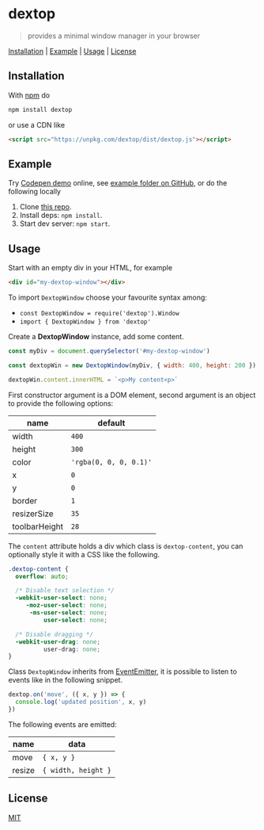 # dextop

> provides a minimal window manager in your browser

[Installation](#installation) |
[Example](#example) |
[Usage](#usage) |
[License](#license)

## Installation

With [npm](https://www.npmjs.com/) do

```bash
npm install dextop
```

or use a CDN like

```html
<script src="https://unpkg.com/dextop/dist/dextop.js"></script>
```

## Example

Try [Codepen demo] online, see [example folder on GitHub][example], or do the following locally

1. Clone [this repo](https://github.com/fibo/dextop).
2. Install deps: `npm install`.
3. Start dev server: `npm start`.

## Usage

Start with an empty div in your HTML, for example

```html
<div id="my-dextop-window"></div>
```

To import `DextopWindow` choose your favourite syntax among:

* `const DextopWindow = require('dextop').Window`
* `import { DextopWindow } from 'dextop'`

Create a **DextopWindow** instance, add some content.

```javascript
const myDiv = document.querySelector('#my-dextop-window')

const dextopWin = new DextopWindow(myDiv, { width: 400, height: 200 })

dextopWin.content.innerHTML = `<p>My content<p>`
```

First constructor argument is a DOM element, second argument is an object
to provide the following options:

| name          | default                |
|---------------|------------------------|
| width         | `400`                  |
| height        | `300`                  |
| color         | `'rgba(0, 0, 0, 0.1)'` |
| x             | `0`                    |
| y             | `0`                    |
| border        | `1`                    |
| resizerSize   | `35`                   |
| toolbarHeight | `28`                   |


The `content` attribute holds a div which class is `dextop-content`, you
can optionally style it with a CSS like the following.

```css
.dextop-content {
  overflow: auto;

  /* Disable text selection */
  -webkit-user-select: none;
     -moz-user-select: none;
      -ms-user-select: none;
          user-select: none;

  /* Disable dragging */
  -webkit-user-drag: none;
          user-drag: none;
}
```

Class `DextopWindow` inherits from [EventEmitter], it is possible to listen
to events like in the following snippet.

```javascript
dextop.on('move', ({ x, y }) => {
  console.log('updated position', x, y)
})
```

The following events are emitted:

| name   | data                |
|--------|---------------------|
| move   | `{ x, y }`          |
| resize | `{ width, height }` |

## License

[MIT](http://g14n.info/mit-license/)

[Codepen demo]: https://codepen.io/fibo/full/xPomej/ "Codepen demo"
[EventEmitter]: https://www.npmjs.com/package/events "EventEmitter"
[example]: https://github.com/fibo/dextop/tree/master/example "example folder on GitHub"
